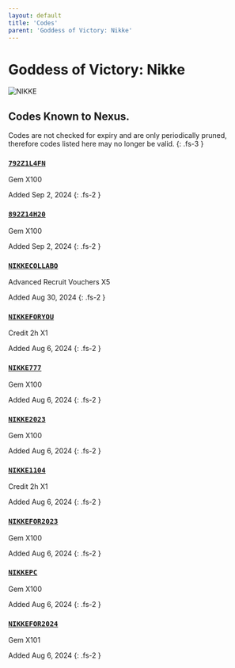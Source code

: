 ```yaml
---
layout: default
title: 'Codes'
parent: 'Goddess of Victory: Nikke'
---
```


# Goddess of Victory: Nikke

![NIKKE](https://cdn.discordapp.com/emojis/1270446040415207535.png)

## Codes Known to Nexus.

Codes are not checked for expiry and are only periodically pruned, therefore codes listed here may no longer be valid.
{: .fs-3 }

### [`792Z1L4FN`](https://clipboard.nexus-codes.app/?copy=792Z1L4FN)

Gem X100

Added Sep 2, 2024
{: .fs-2 }

### [`892Z14H20`](https://clipboard.nexus-codes.app/?copy=892Z14H20)

Gem X100

Added Sep 2, 2024
{: .fs-2 }

### [`NIKKECOLLABO`](https://clipboard.nexus-codes.app/?copy=NIKKECOLLABO)

Advanced Recruit Vouchers X5

Added Aug 30, 2024
{: .fs-2 }

### [`NIKKEFORYOU`](https://clipboard.nexus-codes.app/?copy=NIKKEFORYOU)

Credit 2h X1

Added Aug 6, 2024
{: .fs-2 }

### [`NIKKE777`](https://clipboard.nexus-codes.app/?copy=NIKKE777)

Gem X100

Added Aug 6, 2024
{: .fs-2 }

### [`NIKKE2023`](https://clipboard.nexus-codes.app/?copy=NIKKE2023)

Gem X100

Added Aug 6, 2024
{: .fs-2 }

### [`NIKKE1104`](https://clipboard.nexus-codes.app/?copy=NIKKE1104)

Credit 2h X1

Added Aug 6, 2024
{: .fs-2 }

### [`NIKKEFOR2023`](https://clipboard.nexus-codes.app/?copy=NIKKEFOR2023)

Gem X100

Added Aug 6, 2024
{: .fs-2 }

### [`NIKKEPC`](https://clipboard.nexus-codes.app/?copy=NIKKEPC)

Gem X100

Added Aug 6, 2024
{: .fs-2 }

### [`NIKKEFOR2024`](https://clipboard.nexus-codes.app/?copy=NIKKEFOR2024)

Gem X101

Added Aug 6, 2024
{: .fs-2 }